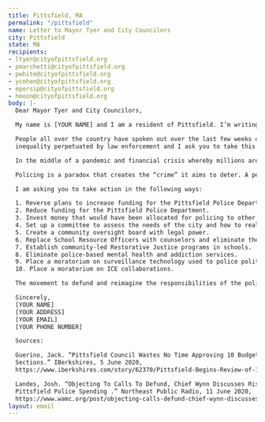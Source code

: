```yaml
---
title: Pittsfield, MA
permalink: "/pittsfield"
name: Letter to Mayor Tyer and City Councilors
city: Pittsfield
state: MA
recipients:
- ltyer@cityofpittsfield.org
- pmarchetti@cityofpittsfield.org
- pwhite@cityofpittsfield.org
- ycohen@cityofpittsfield.org
- epersip@cityofpittsfield.org
- hmoon@cityofpittsfield.org
body: |-
  Dear Mayor Tyer and City Councilors,

  My name is [YOUR NAME] and I am a resident of Pittsfield. I’m writing in regard to the proposed budget increase for police funding in Pittsfield.

  People all over the country have spoken out over the last few weeks outlining the reasons why policing is ineffective and even harmful, and the need to reduce the scope of policing nationwide. Hundreds of people who care about this city joined the Berkshire NAACP to protest racial
  inequality perpetuated by law enforcement and I ask you to take this seriously.

  In the middle of a pandemic and financial crisis whereby millions are jobless and at risk of illness, it is an affront to your constituents to increase funding to the police while other crucial public services suffer. Pittsfield PD is one of the only city departments to see a funding increase in the proposed fiscal 2021 budget – up 5% to almost $11.5 million annually. The same budget reduces funding for Education by $1.4 million. Police Chief Wynn accurately identified some of the primary ways funding for the police harms the community in his June 11th interview with Northeast Public Radio when he attempted to defend increased funding for Pittsfield police – the lack of accountability in billing overtime and budgeting for vacant positions and that Pittsfield PD is “the first call anybody makes” for issues like substance abuse, homelessness and domestic violence. The proposed 2021 budget increase for the police department would only exacerbate the problem of armed officers unprepared to deal with these issues being the “first call” by underfunding other public services which could prevent or more effectively respond to these issues.

  Policing is a paradox that creates the “crime” it aims to deter. A person who is houseless will have to break the law to survive because the police took all the money that would have otherwise provided affordable housing. A person struggling with addiction will be forced to steal because the police took all the money that would have otherwise provided access to treatment. A person in a mental health crisis will react with fear in the face of an armed officer with no skills relevant to helping them, increasing the chance they will cause harm to them self or others. We know for a fact that in every part of this country the detrimental effects of policing disproportionately harm Black people and Communities of Color. We must bring this violent cycle to an end.

  I am asking you to take action in the following ways:

  1. Reverse plans to increase funding for the Pittsfield Police Department.
  2. Reduce funding for the Pittsfield Police Department.
  3. Invest money that would have been allocated for policing to other crucial health and social services.
  4. Set up a committee to assess the needs of the city and how to reallocate funds.
  5. Create a community oversight board with legal power.
  6. Replace School Resource Officers with counselors and eliminate the DARE Program.
  7. Establish community-led Restorative Justice programs in schools.
  8. Eliminate police-based mental health and addiction services.
  9. Place a moratorium on surveillance technology used to police political activity.
  10. Place a moratorium on ICE collaborations.

  The movement to defund and reimagine the responsibilities of the police is not isolated. Los Angeles is taking action and Minneapolis has already voted to entirely disband their police department, despite the fact that they were considered nationally to be a “model” department. Training does not work. Reform does not work. Defunding is the solution we need. Do not leave Pittsfield behind in this historic moment.

  Sincerely,
  [YOUR NAME]
  [YOUR ADDRESS]
  [YOUR EMAIL]
  [YOUR PHONE NUMBER]

  Sources:

  Guerino, Jack. “Pittsfield Council Wastes No Time Approving 10 Budget
  Sections.” IBerkshires, 5 June 2020,
  https://www.iberkshires.com/story/62370/Pittsfield-Begins-Review-of-170M-Budget-for-Fiscal-2021.html?new_footer=1

  Landes, Josh. “Objecting To Calls To Defund, Chief Wynn Discusses Rising
  Pittsfield Police Spending .” Northeast Public Radio, 11 June 2020,
  https://www.wamc.org/post/objecting-calls-defund-chief-wynn-discusses-rising-pittsfield-police-spending
layout: email
---
```


